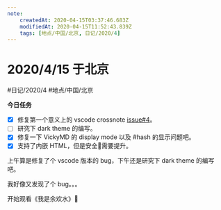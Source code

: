 ```yaml
---
note:
    createdAt: 2020-04-15T03:37:46.683Z
    modifiedAt: 2020-04-15T11:52:43.839Z
    tags: [地点/中国/北京, 日记/2020/4]
---
```

# 2020/4/15 于北京
#日记/2020/4 #地点/中国/北京

**今日任务**
- [x] 修复第一个意义上的 vscode crossnote [issue#4](https://github.com/0xGG/vscode-crossnote/issues/4)。
- [ ] 研究下 dark theme 的编写。
- [x] 修复一下 VickyMD 的 display mode 以及 #hash 的显示问题吧。  
- [x] 支持了内嵌 HTML，但是安全🔐需要提升。  
<!-- @timer "date":"Wed Apr 15 2020 11:38:43 GMT+0800 (China Standard Time)" -->
上午算是修复了个 vscode 版本的 bug，下午还是研究下 dark theme 的编写吧。

我好像又发现了个 bug。。。
<!-- @timer "date":"Wed Apr 15 2020 19:37:40 GMT+0800 (China Standard Time)" -->
开始观看《我是余欢水》:full_moon_with_face: 






